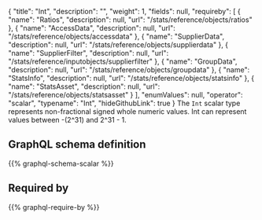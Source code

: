 {
  "title": "Int",
  "description": "",
  "weight": 1,
  "fields": null,
  "requireby": [
    {
      "name": "Ratios",
      "description": null,
      "url": "/stats/reference/objects/ratios"
    },
    {
      "name": "AccessData",
      "description": null,
      "url": "/stats/reference/objects/accessdata"
    },
    {
      "name": "SupplierData",
      "description": null,
      "url": "/stats/reference/objects/supplierdata"
    },
    {
      "name": "SupplierFilter",
      "description": null,
      "url": "/stats/reference/inputobjects/supplierfilter"
    },
    {
      "name": "GroupData",
      "description": null,
      "url": "/stats/reference/objects/groupdata"
    },
    {
      "name": "StatsInfo",
      "description": null,
      "url": "/stats/reference/objects/statsinfo"
    },
    {
      "name": "StatsAsset",
      "description": null,
      "url": "/stats/reference/objects/statsasset"
    }
  ],
  "enumValues": null,
  "operator": "scalar",
  "typename": "Int",
  "hideGithubLink": true
}
The `Int` scalar type represents non-fractional signed whole numeric values. Int can represent values between -(2^31) and 2^31 - 1. 
## GraphQL schema definition

{{% graphql-schema-scalar %}}

## Required by

{{% graphql-require-by %}}
